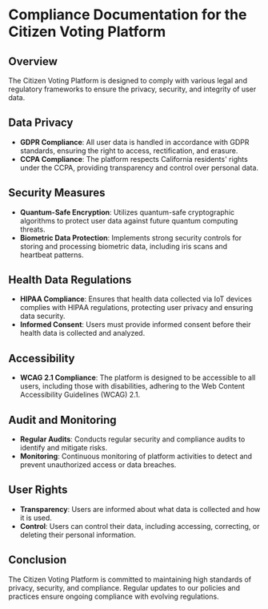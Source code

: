 # Compliance Documentation for the Citizen Voting Platform

## Overview

The Citizen Voting Platform is designed to comply with various legal and regulatory frameworks to ensure the privacy, security, and integrity of user data.

## Data Privacy

- **GDPR Compliance**: All user data is handled in accordance with GDPR standards, ensuring the right to access, rectification, and erasure.
- **CCPA Compliance**: The platform respects California residents' rights under the CCPA, providing transparency and control over personal data.

## Security Measures

- **Quantum-Safe Encryption**: Utilizes quantum-safe cryptographic algorithms to protect user data against future quantum computing threats.
- **Biometric Data Protection**: Implements strong security controls for storing and processing biometric data, including iris scans and heartbeat patterns.

## Health Data Regulations

- **HIPAA Compliance**: Ensures that health data collected via IoT devices complies with HIPAA regulations, protecting user privacy and ensuring data security.
- **Informed Consent**: Users must provide informed consent before their health data is collected and analyzed.

## Accessibility

- **WCAG 2.1 Compliance**: The platform is designed to be accessible to all users, including those with disabilities, adhering to the Web Content Accessibility Guidelines (WCAG) 2.1.

## Audit and Monitoring

- **Regular Audits**: Conducts regular security and compliance audits to identify and mitigate risks.
- **Monitoring**: Continuous monitoring of platform activities to detect and prevent unauthorized access or data breaches.

## User Rights

- **Transparency**: Users are informed about what data is collected and how it is used.
- **Control**: Users can control their data, including accessing, correcting, or deleting their personal information.

## Conclusion

The Citizen Voting Platform is committed to maintaining high standards of privacy, security, and compliance. Regular updates to our policies and practices ensure ongoing compliance with evolving regulations.
